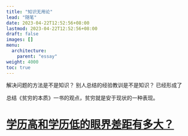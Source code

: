 ```yaml
---
title: "知识无用论"
lead: "随笔"
date: 2023-04-22T12:52:56+08:00
lastmod: 2023-04-22T12:52:56+08:00
draft: false
images: []
menu:
  architecture:
    parent: "essay"
weight: 4000
toc: true
---
```


解决问题的方法是不是知识？
别人总结的经验教训是不是知识？
已经形成了

总结《贫穷的本质》一书的观点，贫穷就是安于现状的一种表现。


# [学历高和学历低的眼界差距有多大？](https://bh.sb/post/50241/)
